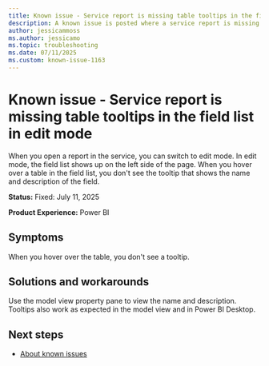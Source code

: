 ```yaml
---
title: Known issue - Service report is missing table tooltips in the field list in edit mode
description: A known issue is posted where a service report is missing table tooltips in the field list in edit mode.
author: jessicammoss
ms.author: jessicamo
ms.topic: troubleshooting  
ms.date: 07/11/2025
ms.custom: known-issue-1163
---
```


# Known issue - Service report is missing table tooltips in the field list in edit mode

When you open a report in the service, you can switch to edit mode. In edit mode, the field list shows up on the left side of the page. When you hover over a table in the field list, you don't see the tooltip that shows the name and description of the field.

**Status:** Fixed: July 11, 2025

**Product Experience:** Power BI

## Symptoms

When you hover over the table, you don't see a tooltip.

## Solutions and workarounds

Use the model view property pane to view the name and description. Tooltips also work as expected in the model view and in Power BI Desktop.

## Next steps

- [About known issues](https://support.fabric.microsoft.com/known-issues)
